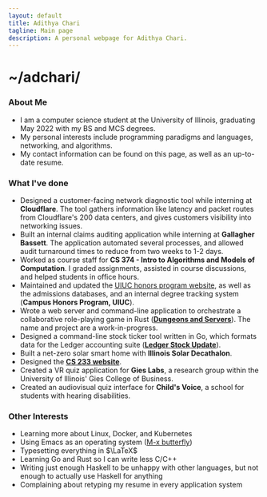 ```yaml
---
layout: default
title: Adithya Chari
tagline: Main page
description: A personal webpage for Adithya Chari.
---
```


# ~/adchari/
### About Me
- I am a computer science student at the University of Illinois, graduating May 2022 with my BS and MCS degrees.
- My personal interests include programming paradigms and languages, networking, and algorithms. 
- My contact information can be found on this page, as well as an up-to-date resume. 

### What I've done
- Designed a customer-facing network diagnostic tool while interning at **Cloudflare**. The tool gathers information like latency and packet routes from Cloudflare's 200 data centers, and gives customers visibility into networking issues. 
- Built an internal claims auditing application while interning at **Gallagher Bassett**. The application automated several processes, and allowed audit turnaround times to reduce from two weeks to 1-2 days.
- Worked as course staff for **CS 374 - Intro to Algorithms and Models of Computation**. I graded assignments, assisted in course discussions, and helped students in office hours.
- Maintained and updated the [UIUC honors program website](https://honors.illinois.edu), as well as the admissions databases, and an internal degree tracking system (**Campus Honors Program, UIUC**).
- Wrote a web server and command-line application to orchestrate a collaborative role-playing game in Rust (**[Dungeons and Servers](https://github.com/adchari/DungeonsAndServers)**). The name and project are a work-in-progress.
- Designed a command-line stock ticker tool written in Go, which formats data for the Ledger accounting suite (**[Ledger Stock Update](https://github.com/adchari/LedgerStockUpdate)**). 
- Built a net-zero solar smart home with **Illinois Solar Decathalon**.
- Designed the **[CS 233 website](https://cs233.github.io)**.
- Created a VR quiz application for **Gies Labs**, a research group within the University of Illinois' Gies College of Business.
- Created an audiovisual quiz interface for **Child's Voice**, a school for students with hearing disabilities. 

### Other Interests
- Learning more about Linux, Docker, and Kubernetes
- Using Emacs as an operating system ([M-x butterfly](https://xkcd.com/378/))
- Typesetting everything in $\LaTeX$
- Learning Go and Rust so I can write less C/C++
- Writing just enough Haskell to be unhappy with other languages, but not enough to actually use Haskell for anything
- Complaining about retyping my resume in every application system

